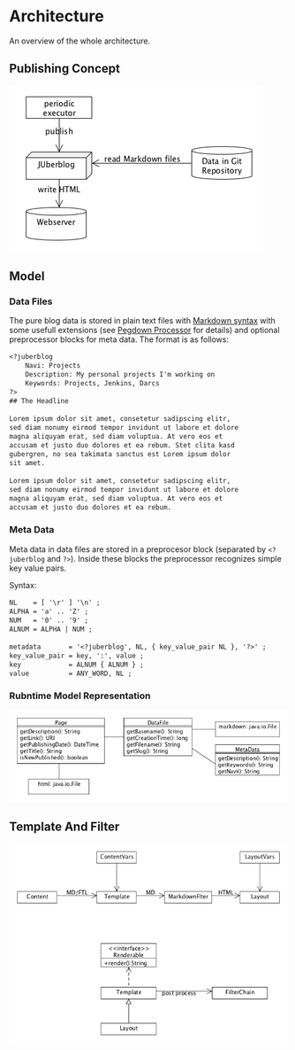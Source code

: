 # Architecture

An overview of the whole architecture.

## Publishing Concept 

<img alt="concept publish" src="images/concept_publish.png"/>

## Model

### Data Files

The pure blog data is stored in plain text files with [Markdown syntax][1] with some 
usefull extensions (see [Pegdown Processor][2] for details) and optional preprocessor
blocks for meta data. The format is as follows:

    <?juberblog
        Navi: Projects
        Description: My personal projects I'm working on
        Keywords: Projects, Jenkins, Darcs
    ?>
    ## The Headline
    
    Lorem ipsum dolor sit amet, consetetur sadipscing elitr,
    sed diam nonumy eirmod tempor invidunt ut labore et dolore
    magna aliquyam erat, sed diam voluptua. At vero eos et
    accusam et justo duo dolores et ea rebum. Stet clita kasd
    gubergren, no sea takimata sanctus est Lorem ipsum dolor
    sit amet.
    
    Lorem ipsum dolor sit amet, consetetur sadipscing elitr,
    sed diam nonumy eirmod tempor invidunt ut labore et dolore
    magna aliquyam erat, sed diam voluptua. At vero eos et
    accusam et justo duo dolores et ea rebum.

### Meta Data 

Meta data in data files are stored in a preprocesor block (separated by `<?juberblog` and `?>`).
Inside these blocks the preprocessor recognizes simple key value pairs.

Syntax:

    NL    = [ '\r' ] '\n' ;
    ALPHA = 'a' .. 'Z' ;
    NUM   = '0' .. '9' ;
    ALNUM = ALPHA | NUM ;
    
    metadata       = '<?juberblog', NL, { key_value_pair NL }, '?>' ;
    key_value_pair = key, ':', value ;
    key            = ALNUM { ALNUM } ;
    value          = ANY_WORD, NL ;

### Rubntime Model Representation

<img alt="model" src="images/model.png"/>

## Template And Filter

<img alt="template and filters" src="images/template_and_filters.png"/>

[1]: http://daringfireball.net/projects/markdown/syntax
[2]: https://github.com/sirthias/pegdown#introduction